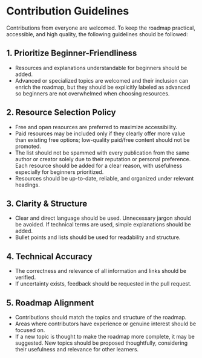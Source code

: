 
# Contribution Guidelines

Contributions from everyone are welcomed. To keep the roadmap practical, accessible, and high quality, the following guidelines should be followed:

## 1. Prioritize Beginner-Friendliness

- Resources and explanations understandable for beginners should be added.
- Advanced or specialized topics are welcomed and their inclusion can enrich the roadmap, but they should be explicitly labeled as advanced so beginners are not overwhelmed when choosing resources.

## 2. Resource Selection Policy

- Free and open resources are preferred to maximize accessibility.
- Paid resources may be included only if they clearly offer more value than existing free options; low-quality paid/free content should not be promoted.
- The list should not be spammed with every publication from the same author or creator solely due to their reputation or personal preference. Each resource should be added for a clear reason, with usefulness especially for beginners prioritized.
- Resources should be up-to-date, reliable, and organized under relevant headings.

## 3. Clarity & Structure

- Clear and direct language should be used. Unnecessary jargon should be avoided. If technical terms are used, simple explanations should be added.
- Bullet points and lists should be used for readability and structure.

## 4. Technical Accuracy

- The correctness and relevance of all information and links should be verified.
- If uncertainty exists, feedback should be requested in the pull request.

## 5. Roadmap Alignment

- Contributions should match the topics and structure of the roadmap.
- Areas where contributors have experience or genuine interest should be focused on.
- If a new topic is thought to make the roadmap more complete, it may be suggested. New topics should be proposed thoughtfully, considering their usefulness and relevance for other learners.
